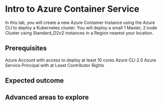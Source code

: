 # Intro to Azure Container Service

In this lab, you will create a new Azure Container Instance using the Azure CLI to deploy a Kubernetes cluster.  You will deploy a small 1 Master, 2 node Cluster using Standard_D2v2 instances in a Region nearest your location.

## Prerequisites

Azure Account with access to deploy at least 10 cores
Azure CLI 2.0
Azure Service Principal with at Least Contributor Rights


## Expected outcome

## Advanced areas to explore